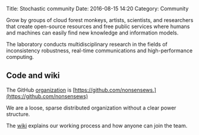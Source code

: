 Title: Stochastic community
Date: 2016-08-15 14:20
Category: Community

Grow by groups of cloud forest monkeys, artists, scientists, and researchers that create open-source resources and free public services where humans and machines can easily find new knowledge and information models.

The laboratory conducts multidisciplinary research in the fields of inconsistency robustness, real-time communications and high-performance computing.

## Code and wiki

The GitHub [organization](https://github.com/nonsensews) is [https://github.com/nonsensews.](https://github.com/nonsensews)

We are a loose, sparse distributed organization without a clear power structure.

The [wiki](https://github.com/nonsensews/guide/wiki) explains our working process and how anyone can join the team. 